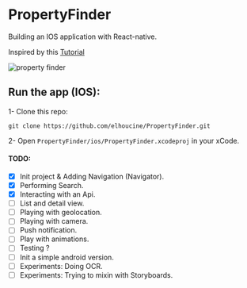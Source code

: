 # PropertyFinder
Building an IOS application with React-native.

Inspired by this [Tutorial](https://www.raywenderlich.com/99473/introducing-react-native-building-apps-javascript)

![property finder](http://g.recordit.co/GvPd9aiAtt.gif)

## Run the app (IOS):

1- Clone this repo:

``
git clone https://github.com/elhoucine/PropertyFinder.git
``

2- Open `PropertyFinder/ios/PropertyFinder.xcodeproj` in your xCode.

#### TODO:
- [x] Init project & Adding Navigation (Navigator).
- [x] Performing Search.
- [x] Interacting with an Api.
- [ ] List and detail view.
- [ ] Playing with geolocation.
- [ ] Playing with camera.
- [ ] Push notification.
- [ ] Play with animations.
- [ ] Testing ?
- [ ] Init a simple android version.
- [ ] Experiments: Doing OCR.
- [ ] Experiments: Trying to mixin with Storyboards.
